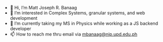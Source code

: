 - 👋 Hi, I’m Matt Joseph R. Banaag
- 👀 I’m interested in Complex Systems, granular systems, and web development
- 🌱 I’m currently taking my MS in Physics while working as a JS backend developer
- 📫 How to reach me thru email via mbanaag@nip.upd.edu.ph

<!---
mbanaag/mbanaag is a ✨ special ✨ repository because its `README.md` (this file) appears on your GitHub profile.
You can click the Preview link to take a look at your changes.
--->
